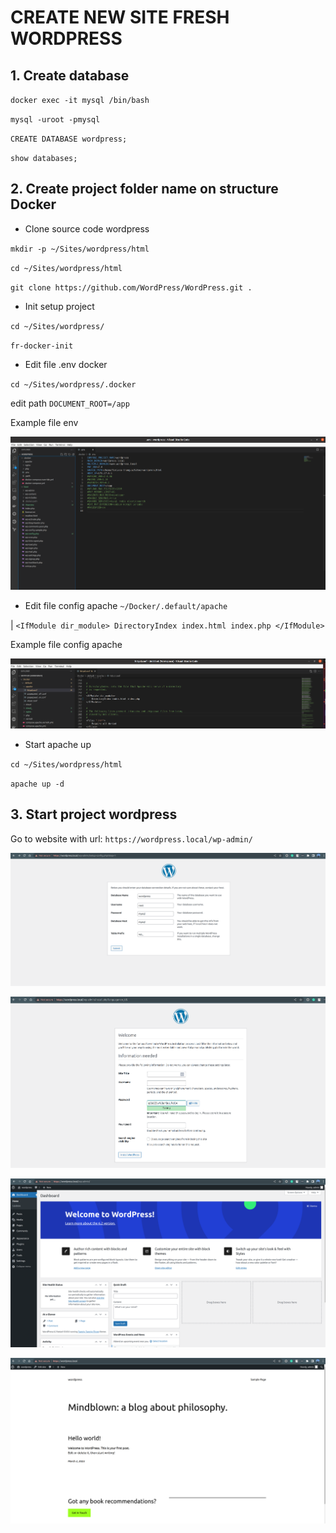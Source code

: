 # CREATE NEW SITE FRESH WORDPRESS

## 1. Create database
 
 `docker exec -it mysql /bin/bash`

 `mysql -uroot -pmysql`

`CREATE DATABASE wordpress;`

`show databases;`

## 2. Create project folder name on structure Docker

- Clone source code wordpress

`mkdir -p ~/Sites/wordpress/html`

`cd ~/Sites/wordpress/html`

`git clone https://github.com/WordPress/WordPress.git .`

- Init setup project

`cd ~/Sites/wordpress/`

`fr-docker-init`

- Edit file .env docker

`cd ~/Sites/wordpress/.docker`

edit path `DOCUMENT_ROOT=/app`

Example file env

![](imgs/wordpress_setup5.png)

- Edit file config apache `~/Docker/.default/apache`

| `<IfModule dir_module>
    DirectoryIndex index.html index.php
  </IfModule>`

Example file config apache

![](imgs/wordpress_setup6.png)

- Start apache up

`cd ~/Sites/wordpress/html`

`apache up -d`

## 3. Start project wordpress

Go to website with url: `https://wordpress.local/wp-admin/`

![](imgs/wordpress_setup.png)

![](imgs/wordpress_setup2.png)

![](imgs/wordpress_setup3.png)

![](imgs/wordpress_setup4.png)


